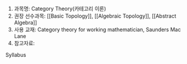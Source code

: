 1. 과목명: Category Theory(카테고리 이론) 
2. 권장 선수과목: [[Basic Topology]], [[Algebraic Topology]], [[Abstract Algebra]]
3. 사용 교재: Category theory for working mathematician, Saunders Mac Lane
4. 참고자료: 

Syllabus